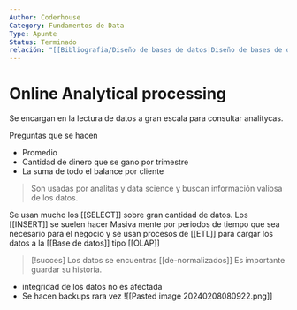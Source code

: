 ```yaml
---
Author: Coderhouse
Category: Fundamentos de Data
Type: Apunte
Status: Terminado
relación: "[[Bibliografia/Diseño de bases de datos|Diseño de bases de datos]]"
---
```

# Online Analytical processing

Se encargan en la lectura de datos a gran escala para consultar analitycas.

Preguntas que se hacen
- Promedio
- Cantidad de dinero que se gano por trimestre 
- La suma de todo el balance por cliente

> Son usadas por analitas y data science y buscan información valiosa de los datos. 

Se usan mucho los [[SELECT]] sobre gran cantidad de datos.
Los [[INSERT]] se suelen hacer Masiva mente por periodos de tiempo que sea necesario para el negocio y se usan procesos de [[ETL]] para cargar los datos a la [[Base de datos]] tipo [[OLAP]]

>[!succes] Los datos se encuentras [[de-normalizados]]
Es importante guardar su historia.

- integridad de los datos no es afectada 
- Se hacen backups rara vez
![[Pasted image 20240208080922.png]]
